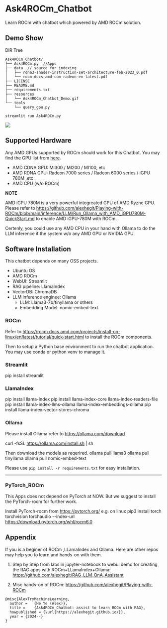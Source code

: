 # Ask4ROCm_Chatbot
Learn ROCm with chatbot which powered by AMD ROCm solution.

## Demo Show

DIR Tree
```
Ask4ROCm_Chatbot/
├── Ask4ROCm.py  //Apps
├── data  // source for indexing
│   ├── rdna3-shader-instruction-set-architecture-feb-2023_0.pdf
│   └── rocm-docs-amd-com-radeon-en-latest.pdf
├── LICENSE
├── README.md
├── requirements.txt
├── resources
│   └── Ask4ROCm_Chatbot_Demo.gif
└── tools
    └── query_gpu.py
```

```
streamlit run Ask4ROCm.py
```

![](./resources/Ask4ROCm_Chatbot_Demo.gif)


## Supported Hardware
Any AMD GPUs supported by ROCm should work for this Chatbot. You may find the GPU list from [here](https://rocm.docs.amd.com/projects/install-on-linux/en/latest/reference/system-requirements.html).

- AMD CDNA GPU:  MI300 / MI200 / MI100, etc
- AMD RDNA GPU: Radeon 7000 series / Radeon  6000 series / iGPU 780M ,etc
- AMD CPU (w/o ROCm)

**NOTE**

AMD iGPU 780M is a very powerful integreated GPU of AMD Ryzne GPU. Please refer to https://github.com/alexhegit/Playing-with-ROCm/blob/main/inference/LLM/Run_Ollama_with_AMD_iGPU780M-QuickStart.md to enable AMD iGPU-780M with ROCm.

Certenly, you could use any AMD CPU in your hand with Ollama to do the LLM inference if the system w/o any AMD GPU or NVIDIA GPU. 


## Software Installation
This chatbot depends on many OSS projects.
- Ubuntu OS
- AMD ROCm
- WebUI: Streamlit
- RAG pipeline: LlamaIndex
- VectorDB: ChromaDB
- LLM inference enginee: Ollama
  - LLM: Llama3-7b/tinyllama or others
  - Embedding Model: nomic-embed-text

### ROCm
Refer to https://rocm.docs.amd.com/projects/install-on-linux/en/latest/tutorial/quick-start.html to install the ROCm components.

Then to setup a Python base environment to run the chatbot application. You may use conda or python venv to manage it.

### Streamlit
pip install streamlit

### LlamaIndex
pip install llama-index
pip install llama-index-core llama-index-readers-file 
pip install llama-index-llms-ollama llama-index-embeddings-ollama
pip install llama-index-vector-stores-chroma

### Ollama
Please install Ollama refer to https://ollama.com/download

curl -fsSL https://ollama.com/install.sh | sh

Then download the models as reqerired.
ollama pull llama3
ollama pull tinyllama
ollama pull nomic-embed-text

Please use `pip install -r requirements.txt` for easy installation.

--------------------------------------------------------------------------------------------------
### PyTorch_ROCm
This Apps does not depend on PyTorch at NOW. But we suggest to install the PyTorch-rocm for further work.

Install PyTorch-rocm from https://pytorch.org/
e.g. on linux
pip3 install torch torchvision torchaudio --index-url https://download.pytorch.org/whl/rocm6.0


## Appendix
If you is a beginer of ROCm ,LLamaIndex and Ollama. Here are other repos may help you to learn and hands-on with them.
1. Step by Step from labs in jupyter-notebook to webui demo for creating the RAG apps with ROCm+LLamaIndex+Ollama:   
   https://github.com/alexhegit/RAG_LLM_QnA_Assistant
   
1. Misc hands-on of ROCm:
   https://github.com/alexhegit/Playing-with-ROCm


```
@misc{AlexTryMachineLearning,
  author =   {He Ye (Alex)},
  title =    {Ask4ROCm_Chatbot: assist to learn ROCm with RAG},
  howpublished = {\url{https://alexhegit.github.io/}},
  year = {2024--}
}
```
